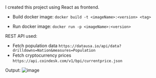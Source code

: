 I created this project using React as frontend.

- Build docker image: `docker build -t <imageName>:<version> <tag>`

- Run docker image: `docker run -p <imageName>:<version>`

REST API used:
- Fetch population data `https://datausa.io/api/data?drilldowns=Nation&measures=Population`
- Fetch cryptocurrency prices `https://api.coindesk.com/v1/bpi/currentprice.json`

Output:
![image](https://github.com/naveen5655/Frontend-Assignemnt/assets/89301294/629455e3-2cf9-4bc0-a826-8866d5589ba5)
